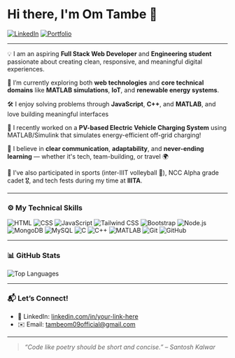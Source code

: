 

# Hi there, I'm Om Tambe 👋

[![LinkedIn](https://img.shields.io/badge/LinkedIn-blue?style=for-the-badge&logo=linkedin)](https://www.linkedin.com/in/om-tambe-94860528a/)
[![Portfolio](https://img.shields.io/badge/Portfolio-black?style=for-the-badge&logo=github)](https://github.com/Omtambe99)
<!-- [![LeetCode](https://img.shields.io/badge/LeetCode-orange?style=for-the-badge&logo=leetcode)](https://leetcode.com/your-id/) -->

---

💡 I am an aspiring **Full Stack Web Developer** and **Engineering student** passionate about creating clean, responsive, and meaningful digital experiences.

🚀 I’m currently exploring both **web technologies** and **core technical domains** like **MATLAB simulations**, **IoT**, and **renewable energy systems**.

🛠️ I enjoy solving problems through **JavaScript**, **C++**, and **MATLAB**, and love building meaningful interfaces 

🔋 I recently worked on a **PV-based Electric Vehicle Charging System** using MATLAB/Simulink that simulates energy-efficient off-grid charging!

💬 I believe in **clear communication**, **adaptability**, and **never-ending learning** — whether it's tech, team-building, or travel 🌍

🎯 I’ve also participated in sports (inter-IIIT volleyball 🏐), NCC Alpha grade cadet 🎖️, and tech fests during my time at **IIITA**.

---
### ⚙️ My Technical Skills
![HTML](https://img.shields.io/badge/HTML-E44D26?style=for-the-badge&logo=html5&logoColor=white)
![CSS](https://img.shields.io/badge/CSS-1572B6?style=for-the-badge&logo=css3&logoColor=white)
![JavaScript](https://img.shields.io/badge/JavaScript-F0DB4F?style=for-the-badge&logo=javascript&logoColor=black)
![Tailwind CSS](https://img.shields.io/badge/TailwindCSS-06B6D4?style=for-the-badge&logo=tailwindcss&logoColor=white)
![Bootstrap](https://img.shields.io/badge/Bootstrap-563d7c?style=for-the-badge&logo=bootstrap&logoColor=white)
![Node.js](https://img.shields.io/badge/Node.js-339933?style=for-the-badge&logo=nodedotjs&logoColor=white)
![MongoDB](https://img.shields.io/badge/MongoDB-4DB33D?style=for-the-badge&logo=mongodb&logoColor=white)
![MySQL](https://img.shields.io/badge/MySQL-4479A1?style=for-the-badge&logo=mysql&logoColor=white)
![C](https://img.shields.io/badge/C-00599C?style=for-the-badge&logo=c&logoColor=white)
![C++](https://img.shields.io/badge/C++-00599C?style=for-the-badge&logo=c%2B%2B&logoColor=white)
![MATLAB](https://img.shields.io/badge/MATLAB-0076A8?style=for-the-badge&logo=mathworks&logoColor=white)
![Git](https://img.shields.io/badge/Git-F05032?style=for-the-badge&logo=git&logoColor=white)
![GitHub](https://img.shields.io/badge/GitHub-181717?style=for-the-badge&logo=github&logoColor=white)


---



### 📊 GitHub Stats

<!-- ![Om's GitHub stats](https://github-readme-stats.vercel.app/api?username=Omtambe99&show_icons=true&theme=dark&hide_title=true) -->
![Top Languages](https://github-readme-stats.vercel.app/api/top-langs/?username=Omtambe99&layout=compact&theme=dark)

---

### 📬 Let’s Connect!
- 💼 LinkedIn: [linkedin.com/in/your-link-here](https://www.linkedin.com/in/om-tambe-94860528a/)
- ✉️ Email: tambeom09official@gmail.com

---

> *“Code like poetry should be short and concise.” – Santosh Kalwar*

<!--
**Omtambe99/Omtambe99** is a ✨ _special_ ✨ repository because its `README.md` (this file) appears on your GitHub profile.

Here are some ideas to get you started:

- 🔭 I’m currently working on ...
- 🌱 I’m currently learning ...
- 👯 I’m looking to collaborate on ...
- 🤔 I’m looking for help with ...
- 💬 Ask me about ...
- 📫 How to reach me: ...
- 😄 Pronouns: ...
- ⚡ Fun fact: ...
-->
